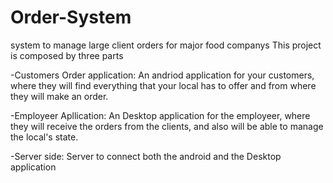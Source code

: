 # Order-System
system to manage large client orders for major food companys
This project is composed by three parts

-Customers Order application:
An andriod application for your customers, where they will find everything that your local has to offer and from where they will make an order.

-Employeer Apllication:
An Desktop application for the employeer, where they will receive the orders from the clients, and also will be able to manage the local's state.

-Server side:
Server to connect both the android and the Desktop application
